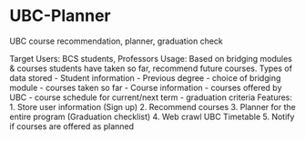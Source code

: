 # UBC-Planner
UBC course recommendation, planner, graduation check

Target Users: BCS students, Professors
  Usage: Based on bridging modules & courses students have taken so far, recommend future courses.
  Types of data stored
    - Student information
      - Previous degree
      - choice of bridging module
      - courses taken so far
    - Course information
      - courses offered by UBC
      - course schedule for current/next term
      - graduation criteria
  Features:
    1. Store user information (Sign up)
    2. Recommend courses
    3. Planner for the entire program (Graduation checklist)
    4. Web crawl UBC Timetable
    5. Notify if courses are offered as planned
